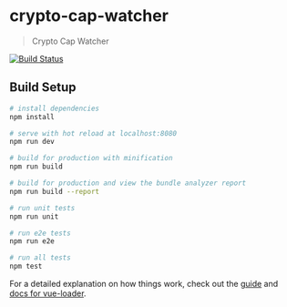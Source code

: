 # crypto-cap-watcher

> Crypto Cap Watcher

[![Build Status](https://semaphoreci.com/api/v1/xdemocle/crypto-cap-watcher/branches/master/badge.svg)](https://semaphoreci.com/xdemocle/crypto-cap-watcher)


## Build Setup

``` bash
# install dependencies
npm install

# serve with hot reload at localhost:8080
npm run dev

# build for production with minification
npm run build

# build for production and view the bundle analyzer report
npm run build --report

# run unit tests
npm run unit

# run e2e tests
npm run e2e

# run all tests
npm test
```

For a detailed explanation on how things work, check out the [guide](http://vuejs-templates.github.io/webpack/) and [docs for vue-loader](http://vuejs.github.io/vue-loader).
